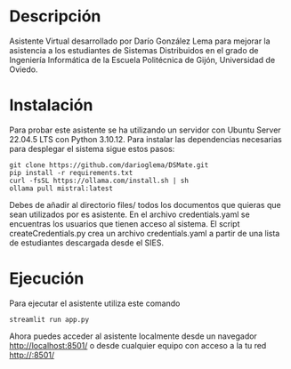 # Descripción
Asistente Virtual desarrollado por Darío González Lema para mejorar la asistencia a los estudiantes de Sistemas Distribuidos en el grado de Ingeniería Informática de la Escuela Politécnica de Gijón, Universidad de Oviedo.

# Instalación
Para probar este asistente se ha utilizando un servidor con Ubuntu Server 22.04.5 LTS con Python 3.10.12. Para instalar las dependencias necesarias para desplegar el sistema sigue estos pasos:

```
git clone https://github.com/darioglema/DSMate.git
pip install -r requirements.txt
curl -fsSL https://ollama.com/install.sh | sh
ollama pull mistral:latest
```

Debes de añadir al directorio files/ todos los documentos que quieras que sean utilizados por es asistente.
En el archivo credentials.yaml se encuentras los usuarios que tienen acceso al sistema.
El script createCredentials.py crea un archivo credentials.yaml a partir de una lista de estudiantes descargada desde el SIES.

# Ejecución
Para ejecutar el asistente utiliza este comando

```
streamlit run app.py
```

Ahora puedes acceder al asistente localmente desde un navegador [http://localhost:8501/](http://localhost:8501/ "Asistente") o desde cualquier equipo con acceso a la tu red [http://<IP>:8501/](http://<IP>:8501/ "Asistente")